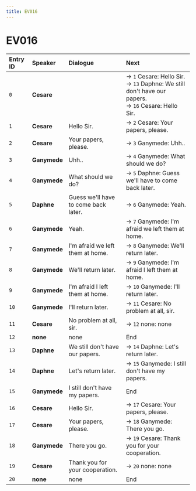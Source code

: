 ```yaml
---
title: EV016
---
```


# EV016


| Entry ID | Speaker | Dialogue | Next |
| :------- | :------ | :------- | :------------ |
| `0` | **Cesare** |  | → `1` Cesare: Hello Sir\.<br>→ `13` Daphne: We still don't have our papers\.<br>→ `16` Cesare: Hello Sir\. |
| `1` | **Cesare** | Hello Sir\. | → `2` Cesare: Your papers, please\. |
| `2` | **Cesare** | Your papers, please\. | → `3` Ganymede: Uhh\.\. |
| `3` | **Ganymede** | Uhh\.\. | → `4` Ganymede: What should we do? |
| `4` | **Ganymede** | What should we do? | → `5` Daphne: Guess we'll have to come back later\. |
| `5` | **Daphne** | Guess we'll have to come back later\. | → `6` Ganymede: Yeah\. |
| `6` | **Ganymede** | Yeah\. | → `7` Ganymede: I'm afraid we left them at home\. |
| `7` | **Ganymede** | I'm afraid we left them at home\. | → `8` Ganymede: We'll return later\. |
| `8` | **Ganymede** | We'll return later\. | → `9` Ganymede: I'm afraid I left them at home\. |
| `9` | **Ganymede** | I'm afraid I left them at home\. | → `10` Ganymede: I'll return later\. |
| `10` | **Ganymede** | I'll return later\. | → `11` Cesare: No problem at all, sir\. |
| `11` | **Cesare** | No problem at all, sir\. | → `12` none: none |
| `12` | **none** | none | End |
| `13` | **Daphne** | We still don't have our papers\. | → `14` Daphne: Let's return later\. |
| `14` | **Daphne** | Let's return later\. | → `15` Ganymede: I still don't have my papers\. |
| `15` | **Ganymede** | I still don't have my papers\. | End |
| `16` | **Cesare** | Hello Sir\. | → `17` Cesare: Your papers, please\. |
| `17` | **Cesare** | Your papers, please\. | → `18` Ganymede: There you go\. |
| `18` | **Ganymede** | There you go\. | → `19` Cesare: Thank you for your cooperation\. |
| `19` | **Cesare** | Thank you for your cooperation\. | → `20` none: none |
| `20` | **none** | none | End |
